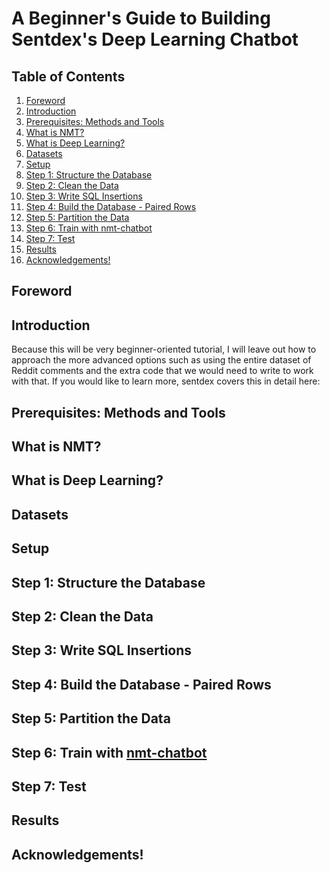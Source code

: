 A Beginner's Guide to Building Sentdex's Deep Learning Chatbot
===================

Table of Contents
-------------
1. [Foreword](#foreword)
2. [Introduction](#introduction)
3. [Prerequisites: Methods and Tools](#prerequisites-methods-and-tools)
4. [What is NMT?](#what-is-nmt)
5. [What is Deep Learning?](#what-is-deep-learning)
6. [Datasets](#datasets)
7. [Setup](#setup)
8. [Step 1: Structure the Database](#step-1-structure-the-database)
9. [Step 2: Clean the Data](#step-2-clean-the-data)
10. [Step 3: Write SQL Insertions](#step-3-write-sql-insertions)
11. [Step 4: Build the Database - Paired Rows](#step-4-build-the-database---paired-rows)
12. [Step 5: Partition the Data](#step-5-partition-the-data)
13. [Step 6: Train with nmt-chatbot](#step-6-train-with-nmt-chatbot)
14. [Step 7: Test](#step-7-test)
15. [Results](#results)
16. [Acknowledgements!](#acknowledgements)

Foreword
---------

Introduction
-------------
Because this will be very beginner-oriented tutorial, I will leave out how to approach the more advanced options such as using the entire dataset of Reddit comments and the extra code that we would need to write to work with that. If you would like to learn more, sentdex covers this in detail here:

Prerequisites: Methods and Tools
---------------------------------

What is NMT?
--------------

What is Deep Learning?
-----------------------

Datasets
---------

Setup
------

Step 1: Structure the Database 
-------------------------------

Step 2: Clean the Data
------------------------

Step 3: Write SQL Insertions 
----------------------------------

Step 4: Build the Database - Paired Rows
-----------------------------------------

Step 5: Partition the Data 
----------------------------

Step 6: Train with [nmt-chatbot](https://github.com/daniel-kukiela/nmt-chatbot) 
--------------------------------

Step 7: Test
-------------

Results
---------

Acknowledgements!
------------------

